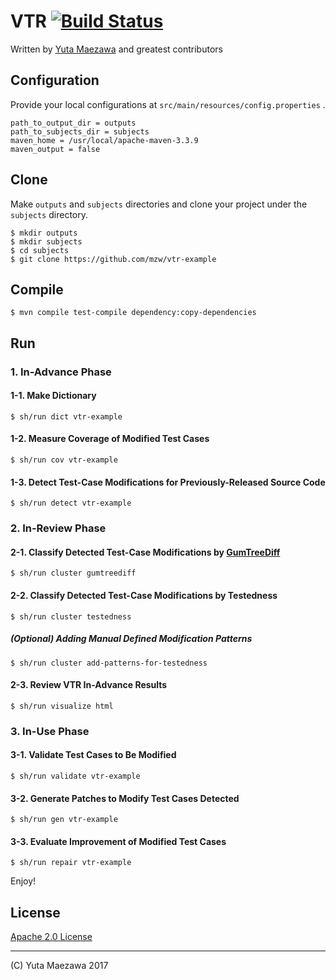 # VTR [![Build Status](https://travis-ci.org/mzw/VTR.svg?branch=master)](https://travis-ci.org/mzw/VTR)

Written by [Yuta Maezawa](mailto:maezawa@nii.ac.jp) and greatest contributors

## Configuration

Provide your local configurations at `src/main/resources/config.properties` .

```
path_to_output_dir = outputs
path_to_subjects_dir = subjects
maven_home = /usr/local/apache-maven-3.3.9
maven_output = false
```

## Clone
Make `outputs` and `subjects` directories and clone your project under the `subjects` directory.

```
$ mkdir outputs
$ mkdir subjects
$ cd subjects
$ git clone https://github.com/mzw/vtr-example
```

## Compile

```
$ mvn compile test-compile dependency:copy-dependencies
```

## Run

### 1. In-Advance Phase

#### 1-1. Make Dictionary

```
$ sh/run dict vtr-example
```

#### 1-2.  Measure Coverage of Modified Test Cases

```
$ sh/run cov vtr-example
```

#### 1-3. Detect Test-Case Modifications for Previously-Released Source Code

```
$ sh/run detect vtr-example
```

### 2. In-Review Phase

#### 2-1. Classify Detected Test-Case Modifications by [GumTreeDiff](https://github.com/GumTreeDiff/gumtree)

```
$ sh/run cluster gumtreediff
```

#### 2-2. Classify Detected Test-Case Modifications by Testedness

```
$ sh/run cluster testedness
```

##### (Optional) Adding Manual Defined Modification Patterns

```
$ sh/run cluster add-patterns-for-testedness
```

#### 2-3. Review VTR In-Advance Results

```
$ sh/run visualize html
```

### 3. In-Use Phase

#### 3-1. Validate Test Cases to Be Modified

```
$ sh/run validate vtr-example
```

#### 3-2. Generate Patches to Modify Test Cases Detected

```
$ sh/run gen vtr-example
```

#### 3-3. Evaluate Improvement of Modified Test Cases

```
$ sh/run repair vtr-example
```

Enjoy!

## License
[Apache 2.0 License](http://www.apache.org/licenses/LICENSE-2.0)

----
(C) Yuta Maezawa 2017
